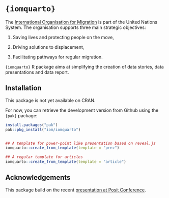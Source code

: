 
# `{iomquarto}`

<!-- badges: start -->
<!-- badges: end -->

The [International Organisation for Migration](http://iom.int) is part of the United Nations System. The organisation supports three main strategic objectives:   

  1. Saving lives and protecting people on the move,  
  
  2. Driving solutions to displacement,  
  
  3. Facilitating pathways for regular migration.  

`{iomquarto}` R package aims at simplifying the creation of data stories, data presentations and data report.

## Installation

This package is not yet available on CRAN.

For now, you can retrieve the development version from Github using the `{pak}` package:

``` r
install.packages("pak")
pak::pkg_install("iom/iomquarto")


## A template for power-point like presentation based on reveal.js
iomquarto::create_from_template(template = "prez")

## A regular template for articles
iomquarto::create_from_template(template = "article")

```

## Acknowledgements

This package build on the recent [presentation at Posit Conference](https://meghan.rbind.io/blog/2024-08-14-quarto-templates/).  
